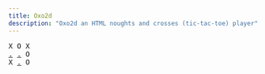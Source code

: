 ```yaml
---
title: Oxo2d 
description: "Oxo2d an HTML noughts and crosses (tic-tac-toe) player"
---
```


<pre class="oxo2d">
X O X
<a href="../2b/">.</a> <a href="../38/">.</a> O
X <a href="../39/">.</a> O
</pre>
